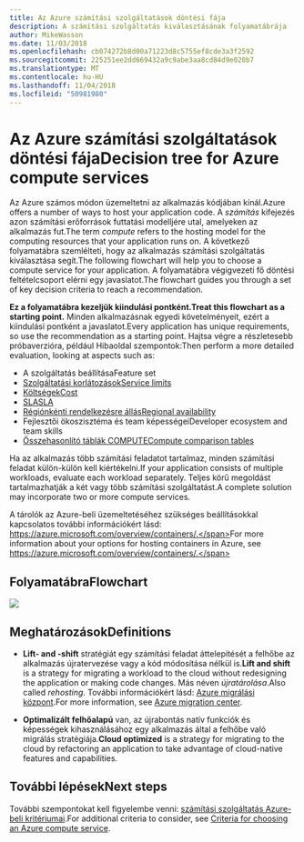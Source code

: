 ```yaml
---
title: Az Azure számítási szolgáltatások döntési fája
description: A számítási szolgáltatás kiválasztásának folyamatábrája
author: MikeWasson
ms.date: 11/03/2018
ms.openlocfilehash: cb074272b8d00a71223d8c5755ef8cde3a3f2592
ms.sourcegitcommit: 225251ee2dd669432a9c9abe3aa8cd84d9e020b7
ms.translationtype: MT
ms.contentlocale: hu-HU
ms.lasthandoff: 11/04/2018
ms.locfileid: "50981980"
---
```

# <a name="decision-tree-for-azure-compute-services"></a><span data-ttu-id="1a1da-103">Az Azure számítási szolgáltatások döntési fája</span><span class="sxs-lookup"><span data-stu-id="1a1da-103">Decision tree for Azure compute services</span></span>

<span data-ttu-id="1a1da-104">Az Azure számos módon üzemeltetni az alkalmazás kódjában kínál.</span><span class="sxs-lookup"><span data-stu-id="1a1da-104">Azure offers a number of ways to host your application code.</span></span> <span data-ttu-id="1a1da-105">A *számítás* kifejezés azon számítási erőforrások futtatási modelljére utal, amelyeken az alkalmazás fut.</span><span class="sxs-lookup"><span data-stu-id="1a1da-105">The term *compute* refers to the hosting model for the computing resources that your application runs on.</span></span> <span data-ttu-id="1a1da-106">A következő folyamatábra szemlélteti, hogy az alkalmazás számítási szolgáltatás kiválasztása segít.</span><span class="sxs-lookup"><span data-stu-id="1a1da-106">The following flowchart will help you to choose a compute service for your application.</span></span> <span data-ttu-id="1a1da-107">A folyamatábra végigvezeti fő döntési feltételcsoport elérni egy javaslatot.</span><span class="sxs-lookup"><span data-stu-id="1a1da-107">The flowchart guides you through a set of key decision criteria to reach a recommendation.</span></span> 

<span data-ttu-id="1a1da-108">**Ez a folyamatábra kezeljük kiindulási pontként.**</span><span class="sxs-lookup"><span data-stu-id="1a1da-108">**Treat this flowchart as a starting point.**</span></span> <span data-ttu-id="1a1da-109">Minden alkalmazásnak egyedi követelményeit, ezért a kiindulási pontként a javaslatot.</span><span class="sxs-lookup"><span data-stu-id="1a1da-109">Every application has unique requirements, so use the recommendation as a starting point.</span></span> <span data-ttu-id="1a1da-110">Hajtsa végre a részletesebb próbaverzióra, például Hibaoldal szempontok:</span><span class="sxs-lookup"><span data-stu-id="1a1da-110">Then perform a more detailed evaluation, looking at aspects such as:</span></span>
 
- <span data-ttu-id="1a1da-111">A szolgáltatás beállítása</span><span class="sxs-lookup"><span data-stu-id="1a1da-111">Feature set</span></span>
- [<span data-ttu-id="1a1da-112">Szolgáltatási korlátozások</span><span class="sxs-lookup"><span data-stu-id="1a1da-112">Service limits</span></span>](/azure/azure-subscription-service-limits)
- [<span data-ttu-id="1a1da-113">Költségek</span><span class="sxs-lookup"><span data-stu-id="1a1da-113">Cost</span></span>](https://azure.microsoft.com/pricing/)
- [<span data-ttu-id="1a1da-114">SLA</span><span class="sxs-lookup"><span data-stu-id="1a1da-114">SLA</span></span>](https://azure.microsoft.com/support/legal/sla/)
- [<span data-ttu-id="1a1da-115">Régiónkénti rendelkezésre állás</span><span class="sxs-lookup"><span data-stu-id="1a1da-115">Regional availability</span></span>](https://azure.microsoft.com/global-infrastructure/services/)
- <span data-ttu-id="1a1da-116">Fejlesztői ökoszisztéma és team képességei</span><span class="sxs-lookup"><span data-stu-id="1a1da-116">Developer ecosystem and team skills</span></span>
- [<span data-ttu-id="1a1da-117">Összehasonlító táblák COMPUTE</span><span class="sxs-lookup"><span data-stu-id="1a1da-117">Compute comparison tables</span></span>](./compute-comparison.md)

<span data-ttu-id="1a1da-118">Ha az alkalmazás több számítási feladatot tartalmaz, minden számítási feladat külön-külön kell kiértékelni.</span><span class="sxs-lookup"><span data-stu-id="1a1da-118">If your application consists of multiple workloads, evaluate each workload separately.</span></span> <span data-ttu-id="1a1da-119">Teljes körű megoldást tartalmazhatják a két vagy több számítási szolgáltatást.</span><span class="sxs-lookup"><span data-stu-id="1a1da-119">A complete solution may incorporate two or more compute services.</span></span>

<span data-ttu-id="1a1da-120">A tárolók az Azure-beli üzemeltetéséhez szükséges beállításokkal kapcsolatos további információkért lásd: https://azure.microsoft.com/overview/containers/.</span><span class="sxs-lookup"><span data-stu-id="1a1da-120">For more information about your options for hosting containers in Azure, see https://azure.microsoft.com/overview/containers/.</span></span>

## <a name="flowchart"></a><span data-ttu-id="1a1da-121">Folyamatábra</span><span class="sxs-lookup"><span data-stu-id="1a1da-121">Flowchart</span></span>

![](../images/compute-decision-tree.svg)

## <a name="definitions"></a><span data-ttu-id="1a1da-122">Meghatározások</span><span class="sxs-lookup"><span data-stu-id="1a1da-122">Definitions</span></span>

- <span data-ttu-id="1a1da-123">**Lift- and -shift** stratégiát egy számítási feladat áttelepítését a felhőbe az alkalmazás újratervezése vagy a kód módosítása nélkül is.</span><span class="sxs-lookup"><span data-stu-id="1a1da-123">**Lift and shift** is a strategy for migrating a workload to the cloud without redesigning the application or making code changes.</span></span> <span data-ttu-id="1a1da-124">Más néven *újratárolása*.</span><span class="sxs-lookup"><span data-stu-id="1a1da-124">Also called *rehosting*.</span></span> <span data-ttu-id="1a1da-125">További információkért lásd: [Azure migrálási központ](https://azure.microsoft.com/migration/).</span><span class="sxs-lookup"><span data-stu-id="1a1da-125">For more information, see [Azure migration center](https://azure.microsoft.com/migration/).</span></span>

- <span data-ttu-id="1a1da-126">**Optimalizált felhőalapú** van, az újrabontás natív funkciók és képességek kihasználásához egy alkalmazás által a felhőbe való migrálás stratégiája.</span><span class="sxs-lookup"><span data-stu-id="1a1da-126">**Cloud optimized** is a strategy for migrating to the cloud by refactoring an application to take advantage of cloud-native features and capabilities.</span></span>

## <a name="next-steps"></a><span data-ttu-id="1a1da-127">További lépések</span><span class="sxs-lookup"><span data-stu-id="1a1da-127">Next steps</span></span>

<span data-ttu-id="1a1da-128">További szempontokat kell figyelembe venni: [számítási szolgáltatás Azure-beli kritériumai](./compute-comparison.md).</span><span class="sxs-lookup"><span data-stu-id="1a1da-128">For additional criteria to consider, see [Criteria for choosing an Azure compute service](./compute-comparison.md).</span></span>
